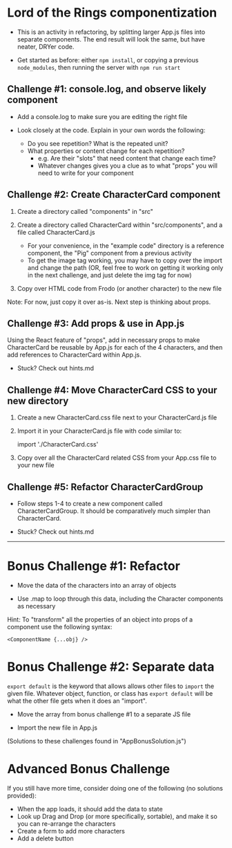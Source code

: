 # Lord of the Rings componentization

- This is an activity in refactoring, by splitting larger App.js files into
  separate components. The end result will look the same, but have neater,
  DRYer code.

- Get started as before: either `npm install`, or copying a previous
  `node_modules`, then running the server with `npm run start`


Challenge #1: console.log, and observe likely component
------------------------------------------------------------

- Add a console.log to make sure you are editing the right file

- Look closely at the code. Explain in your own words the following:
    - Do you see repetition? What is the repeated unit?
    - What properties or content change for each repetition?
        - e.g. Are their "slots" that need content that change each time?
        - Whatever changes gives you a clue as to what "props" you will need to
          write for your component



Challenge #2: Create CharacterCard component
------------------------------------------------------------

1. Create a directory called "components" in "src"

2. Create a directory called CharacterCard within "src/components", and a file
called CharacterCard.js
    - For your convenience, in the "example code" directory is a reference
      component, the "Pig" component from a previous activity
    - To get the image tag working, you may have to copy over the import and
      change the path (OR, feel free to work on getting it working only in the
      next challenge, and just delete the img tag for now)

3. Copy over HTML code from Frodo (or another character) to the new file

Note: For now, just copy it over as-is. Next step is thinking about props.




Challenge #3: Add props & use in App.js
------------------------------------------------------------

Using the React feature of "props", add in necessary props to make
CharacterCard be reusable by App.js for each of the 4 characters, and then add
references to CharacterCard within App.js.

- Stuck? Check out hints.md



Challenge #4: Move CharacterCard CSS to your new directory
------------------------------------------------------------

1. Create a new CharacterCard.css file next to your CharacterCard.js file

2. Import it in your CharacterCard.js file with code similar to:

    import './CharacterCard.css'

3. Copy over all the CharacterCard related CSS from your App.css file to your
new file



Challenge #5: Refactor CharacterCardGroup
------------------------------------------------------------

- Follow steps 1-4 to create a new component called  CharacterCardGroup. It
  should be comparatively much simpler than CharacterCard.

- Stuck? Check out hints.md



------------------------------------------------------------


# Bonus Challenge #1: Refactor

* Move the data of the characters into an array of objects

* Use .map to loop through this data, including the Character components as
  necessary

Hint: To "transform" all the properties of an object into props of a component
use the following syntax:

    <ComponentName {...obj} />

# Bonus Challenge #2: Separate data

`export default` is the keyword that allows allows other files to `import` the
given file.  Whatever object, function, or class has `export default` will be
what the other file gets when it does an "import".

- Move the array from bonus challenge #1 to a separate JS file

- Import the new file in App.js

(Solutions to these challenges found in "AppBonusSolution.js")

# Advanced Bonus Challenge

If you still have more time, consider doing one of the following (no solutions
provided):

- When the app loads, it should add the data to state
- Look up Drag and Drop (or more specifically, sortable), and make it so you
  can re-arrange the characters
- Create a form to add more characters
- Add a delete button
